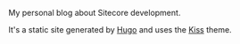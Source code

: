 My personal blog about Sitecore development.

It's a static site generated by [Hugo](https://gohugo.io) and uses the [Kiss](https://github.com/ribice/kiss) theme.
